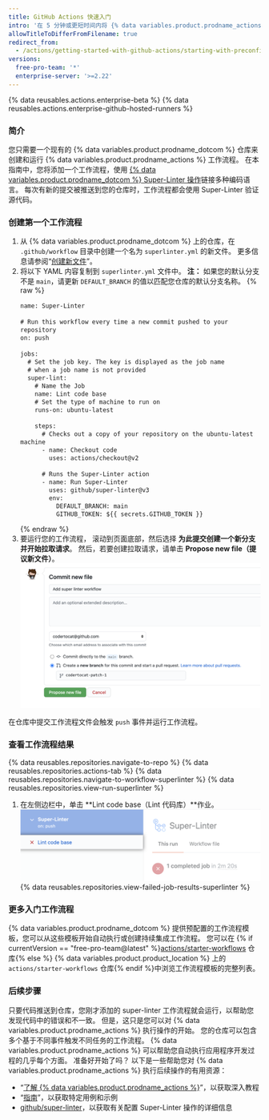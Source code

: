 ```yaml
---
title: GitHub Actions 快速入门
intro: '在 5 分钟或更短时间内将 {% data variables.product.prodname_actions %} 工作流程添加到现有仓库。'
allowTitleToDifferFromFilename: true
redirect_from:
  - /actions/getting-started-with-github-actions/starting-with-preconfigured-workflow-templates
versions:
  free-pro-team: '*'
  enterprise-server: '>=2.22'
---
```


{% data reusables.actions.enterprise-beta %}
{% data reusables.actions.enterprise-github-hosted-runners %}

### 简介

您只需要一个现有的 {% data variables.product.prodname_dotcom %} 仓库来创建和运行 {% data variables.product.prodname_actions %} 工作流程。 在本指南中，您将添加一个工作流程，使用 [{% data variables.product.prodname_dotcom %} Super-Linter 操作](https://github.com/github/super-linter)链接多种编码语言。 每次有新的提交被推送到您的仓库时，工作流程都会使用 Super-Linter 验证源代码。

### 创建第一个工作流程

1. 从 {% data variables.product.prodname_dotcom %} 上的仓库，在 `.github/workflow` 目录中创建一个名为 `superlinter.yml` 的新文件。 更多信息请参阅“[创建新文件](/github/managing-files-in-a-repository/creating-new-files)”。
2. 将以下 YAML 内容复制到 `superlinter.yml` 文件中。 **注：** 如果您的默认分支不是 `main`，请更新 `DEFAULT_BRANCH` 的值以匹配您仓库的默认分支名称。
    {% raw %}
    ```yaml{:copy}
    name: Super-Linter

    # Run this workflow every time a new commit pushed to your repository
    on: push

    jobs:
      # Set the job key. The key is displayed as the job name
      # when a job name is not provided
      super-lint:
        # Name the Job
        name: Lint code base
        # Set the type of machine to run on
        runs-on: ubuntu-latest

        steps:
          # Checks out a copy of your repository on the ubuntu-latest machine
          - name: Checkout code
            uses: actions/checkout@v2

          # Runs the Super-Linter action
          - name: Run Super-Linter
            uses: github/super-linter@v3
            env:
              DEFAULT_BRANCH: main
              GITHUB_TOKEN: ${{ secrets.GITHUB_TOKEN }}
    ```
    {% endraw %}
3. 要运行您的工作流程， 滚动到页面底部，然后选择 **为此提交创建一个新分支并开始拉取请求**。 然后，若要创建拉取请求，请单击 **Propose new file（提议新文件）**。 ![提交工作流程文件](/assets/images/commit-workflow-file.png)

在仓库中提交工作流程文件会触发 `push` 事件并运行工作流程。

### 查看工作流程结果

{% data reusables.repositories.navigate-to-repo %}
{% data reusables.repositories.actions-tab %}
{% data reusables.repositories.navigate-to-workflow-superlinter %}
{% data reusables.repositories.view-run-superlinter %}
1. 在左侧边栏中，单击 **Lint code base（Lint 代码库）**作业。 ![Lint 代码库作业](/assets/images/help/repository/superlinter-lint-code-base-job.png)
{% data reusables.repositories.view-failed-job-results-superlinter %}

### 更多入门工作流程

{% data variables.product.prodname_dotcom %} 提供预配置的工作流程模板，您可以从这些模板开始自动执行或创建持续集成工作流程。 您可以在 {% if currentVersion == "free-pro-team@latest" %}[actions/starter-workflows](https://github.com/actions/starter-workflows) 仓库{% else %} {% data variables.product.product_location %} 上的 `actions/starter-workflows` 仓库{% endif %}中浏览工作流程模板的完整列表。

### 后续步骤

只要代码推送到仓库，您刚才添加的 super-linter 工作流程就会运行，以帮助您发现代码中的错误和不一致。 但是，这只是您可以对 {% data variables.product.prodname_actions %} 执行操作的开始。 您的仓库可以包含多个基于不同事件触发不同任务的工作流程。 {% data variables.product.prodname_actions %} 可以帮助您自动执行应用程序开发过程的几乎每个方面。 准备好开始了吗？ 以下是一些帮助您对 {% data variables.product.prodname_actions %} 执行后续操作的有用资源：

- “[了解 {% data variables.product.prodname_actions %}](/actions/learn-github-actions)”，以获取深入教程
- “[指南](/actions/guides)”，以获取特定用例和示例
- [github/super-linter](https://github.com/github/super-linter)，以获取有关配置 Super-Linter 操作的详细信息

